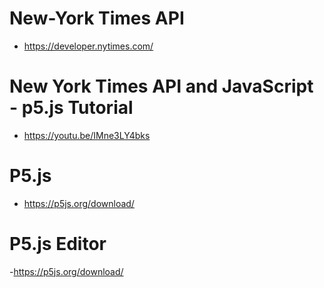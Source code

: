 
# New-York Times API 
- https://developer.nytimes.com/

# New York Times API and JavaScript - p5.js Tutorial 
- https://youtu.be/IMne3LY4bks

# P5.js 
- https://p5js.org/download/

# P5.js Editor 
-https://p5js.org/download/


